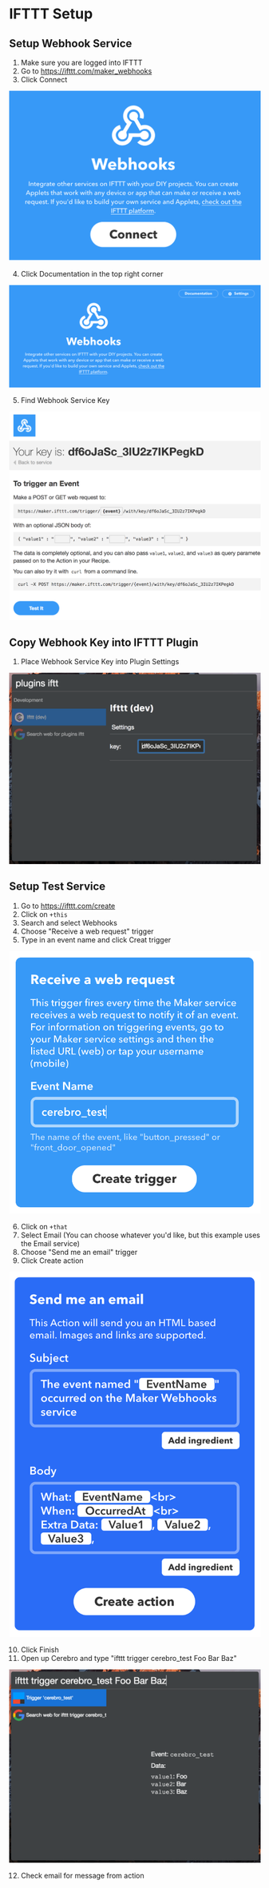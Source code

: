 # IFTTT Setup

## Setup Webhook Service

1. Make sure you are logged into IFTTT
2. Go to https://ifttt.com/maker_webhooks
3. Click Connect

![](1_webhooks.png)

4. Click Documentation in the top right corner

![](2_webhooks_details.png)

5. Find Webhook Service Key

![](3_service_key.png)

## Copy Webhook Key into IFTTT Plugin

1. Place Webhook Service Key into Plugin Settings

![](6_cerebro_copy_key.png)

## Setup Test Service

1. Go to https://ifttt.com/create
2. Click on `+this`
3. Search and select Webhooks
4. Choose "Receive a web request" trigger
5. Type in an event name and click Creat trigger

![](4_setup_webhook.png)

6. Click on `+that`
7. Select Email (You can choose whatever you'd like, but this example uses the Email service)
8. Choose "Send me an email" trigger
9. Click Create action

![](5_setup_email.png)

10. Click Finish
11. Open up Cerebro and type "ifttt trigger cerebro_test Foo Bar Baz"

![](7_trigger_event.png)

12. Check email for message from action
